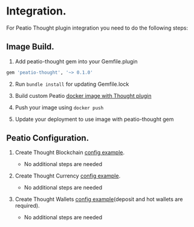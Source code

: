# Integration.

For Peatio Thought plugin integration you need to do the following steps:

## Image Build.

1. Add peatio-thought gem into your Gemfile.plugin
```ruby
gem 'peatio-thought', '~> 0.1.0'
```

2. Run `bundle install` for updating Gemfile.lock

3. Build custom Peatio [docker image with Thought plugin](https://github.com/rubykube/peatio/blob/master/docs/plugins.md#build)

4. Push your image using `docker push`

5. Update your deployment to use image with peatio-thought gem

## Peatio Configuration.

1. Create Thought Blockchain [config example](../config/blockchains.yml).
    * No additional steps are needed

2. Create Thought Currency [config example](../config/currencies.yml).
    * No additional steps are needed

3. Create Thought Wallets [config example](../config/wallets.yml)(deposit and hot wallets are required).
    * No additional steps are needed
